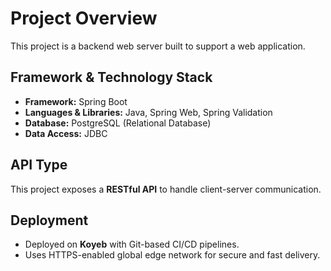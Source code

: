 # Project Overview

This project is a backend web server built to support a web application.

## Framework & Technology Stack

- **Framework:** Spring Boot
- **Languages & Libraries:** Java, Spring Web, Spring Validation
- **Database:** PostgreSQL (Relational Database)
- **Data Access:** JDBC

## API Type

This project exposes a **RESTful API** to handle client-server communication.

## Deployment

- Deployed on **Koyeb** with Git-based CI/CD pipelines.
- Uses HTTPS-enabled global edge network for secure and fast delivery.























